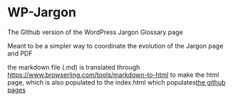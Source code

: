 # WP-Jargon
The GIthub version of the WordPress Jargon Glossary page

Meant to be a simpler way to coordinate the evolution of the Jargon page and PDF

the markdown file (.md) is translated through https://www.browserling.com/tools/markdown-to-html to make the html page, which is also populated to the index.html which populates[the github pages](https://mcdwayne.github.io/WP-Jargon/)
